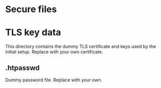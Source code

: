 # Secure files
# TLS key data
This directory contains the dummy TLS certificate and keys used by the initial setup. Replace with your own certificate.

## .htpasswd
Dummy password file. Replace with your own.
